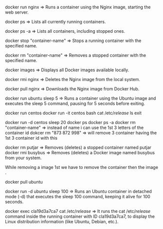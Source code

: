docker run nginx => Runs a container using the Nginx image, starting the web server.

docker ps => Lists all currently running containers.

docker ps -a => Lists all containers, including stopped ones.

docker stop "container-name" => Stops a running container with the specified name.

docker rm "container-name" => Removes a stopped container with the specified name.

docker images => Displays all Docker images available locally.

docker rmi nginx => Deletes the Nginx image from the local system.

docker pull nginx => Downloads the Nginx image from Docker Hub.

docker run ubuntu sleep 5 => Runs a container using the Ubuntu image and executes the sleep 5 command, pausing for 5 seconds before exiting.


<!-- docker run ubuntu
docker ps
    sees nothing
docker ps -a -->

docker run centos
docker run -it centos bash
cat /etc/*release*
ls
exit

docker run -d centos sleep 20
docker ps
docker ps -a
docker rm "container-name" => instead of name i can use the 1st 3 letters of the container id
dokcer rm "873 872 998" => will remove 3 container having the 1st 3 container id with this

docker rm putjar => Removes (deletes) a stopped container named putjar
docker rmi busybus => Removes (deletes) a Docker image named busybus from your system.

While removing a image 1st we have to remove the container then the image .

docker pull ubuntu

docker run -d ubuntu sleep 100 => Runs an Ubuntu container in detached mode (-d) that executes the sleep 100 command, keeping it alive for 100 seconds.

docker exec cla19d3a7ca7 cat /etc/*release* => It runs the cat /etc/*release* command inside the running container with ID cla19d3a7ca7, to display the 
    Linux distribution information (like Ubuntu, Debian, etc.).